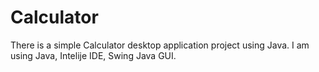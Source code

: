 # Calculator
There is a simple Calculator desktop application project using Java. I am using  Java, Intelije IDE, Swing Java GUI. 

